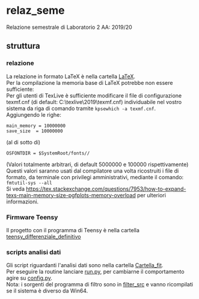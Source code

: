 # relaz_seme
Relazione semestrale di Laboratorio 2 AA: 2019/20

## struttura

### relazione
La relazione in formato LaTeX è nella cartella [LaTeX](/LaTeX).  
Per la compilazione la memoria base di LaTeX potrebbe non essere sufficiente:\
Per gli utenti di TexLive è sufficiente modificare il file di configurazione texmf.cnf (di default: C:\texlive\2019\texmf.cnf)
individuabile nel vostro sistema da riga di comando tramite `kpsewhich -a texmf.cnf`.\
Aggiungendo le righe:
```
main_memory = 10000000
save_size  = 10000000
```
(al di sotto di)
```
OSFONTDIR = $SystemRoot/fonts//
```
(Valori totalmente arbitrari, di default 5000000 e 100000 rispettivamente)\
Questi valori saranno usati dal compilatore una volta ricostruiti i file di formato,
da terminale con privilegi amministrativi, mediante il comando: `fmtutil-sys --all`\
Si veda https://tex.stackexchange.com/questions/7953/how-to-expand-texs-main-memory-size-pgfplots-memory-overload
per ulteriori informazioni.

### Firmware Teensy
Il progetto con il programma di Teensy è nella cartella [teensy_differenziale_definitivo](/sketches/teensy_differenziale_definitivo)

### scripts analisi dati
Gli script riguardanti l'analisi dati sono nella cartella [Cartella_fit](/Cartella_fit).  
Per eseguire la routine lanciare [run.py](/Cartella_fit/run.py), per cambiarne il comportamento agire su [config.py](/Cartella_fit/config.py).  
Nota: i sorgenti del programma di filtro sono in [filter_src](/Cartella_fit/filter_src) e vanno ricompilati se il sistema è diverso da Win64.
